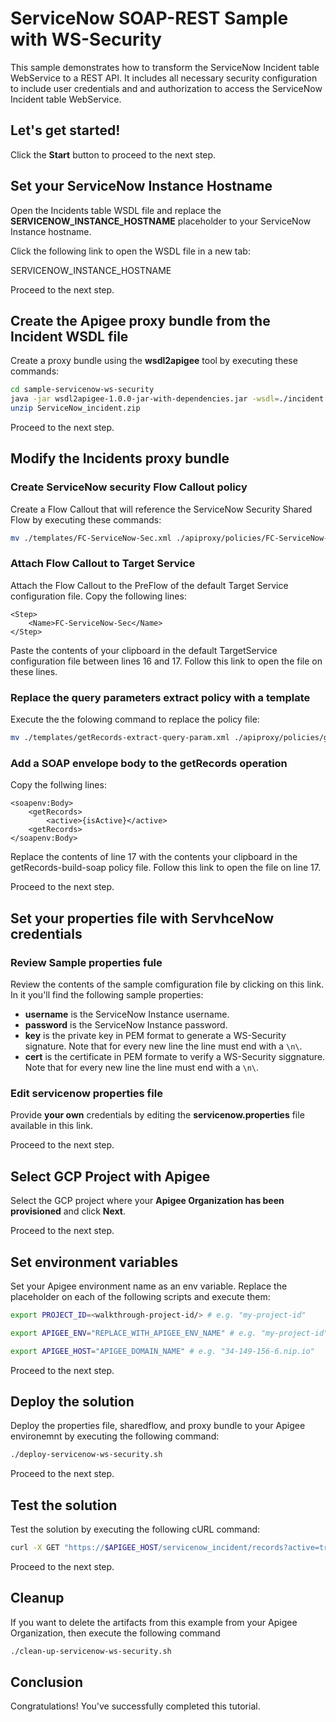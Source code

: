 # ServiceNow SOAP-REST Sample with WS-Security

This sample demonstrates how to transform the ServiceNow Incident table WebService to a REST API. It includes all necessary security configuration to include user credentials and and authorization to access the ServiceNow Incident table WebService.

## Let's get started!

Click the **Start** button to proceed to the next step.

## Set your ServiceNow Instance Hostname

Open the Incidents table WSDL file and replace the **SERVICENOW_INSTANCE_HOSTNAME** placeholder to your ServiceNow Instance hostname.

Click the following link to open the WSDL file in a new tab:

<walkthrough-editor-select-line filePath="./sample-servicenow-ws-security/incident.wsdl" startLine="872" endLine="872" startCharacterOffset="38" endCharacterOffset="66">SERVICENOW_INSTANCE_HOSTNAME</walkthrough-editor-select-line>

Proceed to the next step.

## Create the Apigee proxy bundle from the Incident WSDL file

Create a proxy bundle using the **wsdl2apigee** tool by executing these commands:

```sh
cd sample-servicenow-ws-security
java -jar wsdl2apigee-1.0.0-jar-with-dependencies.jar -wsdl=./incident.wsdl
unzip ServiceNow_incident.zip
```

Proceed to the next step.

## Modify the Incidents proxy bundle

### Create ServiceNow security Flow Callout policy

Create a Flow Callout that will reference the ServiceNow Security Shared Flow by executing these commands:

```sh
mv ./templates/FC-ServiceNow-Sec.xml ./apiproxy/policies/FC-ServiceNow-Sec.xml
```

### Attach Flow Callout to Target Service

Attach the Flow Callout to the PreFlow of the default Target Service configuration file. Copy the following lines:

```
<Step>
    <Name>FC-ServiceNow-Sec</Name>
</Step>
```

Paste the contents of your clipboard in the default TargetService configuration file between lines 16 and 17. Follow this <walkthrough-editor-select-line filePath="./sample-servicenow-ws-security/apiproxy/targets/default.xml" startLine="16" endLine="16" startCharacterOffset="7" endCharacterOffset="8">link</walkthrough-editor-select-line> to open the file on these lines.

### Replace the query parameters extract policy with a template

Execute the the folowing command to replace the policy file:

```sh
mv ./templates/getRecords-extract-query-param.xml ./apiproxy/policies/getRecords-extract-query-param.xml
```

### Add a SOAP envelope body to the getRecords operation

Copy the follwing lines:

```
<soapenv:Body>
    <getRecords>
        <active>{isActive}</active>
    <getRecords>
</soapenv:Body>
```

Replace the contents of line 17 with the contents your clipboard in the getRecords-build-soap policy file. Follow this <walkthrough-editor-select-line filePath="./sample-servicenow-ws-security/apiproxy/policies/getRecords-build-soap.xml" startLine="27" endLine="27" startCharacterOffset="15" endCharacterOffset="31">link</walkthrough-editor-select-line> to open the file on line 17.

Proceed to the next step.

## Set your properties file with ServhceNow credentials

### Review Sample properties fule

Review the contents of the sample comfiguration file by clicking on this <walkthrough-editor-open-file filePath="./sample-servicenow-ws-security/just_a_sample.properties">link</walkthrough-editor-open-file>. In it you'll find the following sample properties:

- **username** is the ServiceNow Instance username.
- **password** is the ServiceNow Instance password.
- **key** is the private key in PEM format to generate a WS-Security signature. Note that for every new line the line must end with a `\n\`.
- **cert** is the certificate in PEM formate to verify a WS-Security siggnature. Note that for every new line the line must end with a `\n\`.

### Edit servicenow properties file

Provide **your own** credentials by editing the **servicenow.properties** file available in this <walkthrough-editor-open-file filePath="./sample-servicenow-ws-security/servicenow.properties">link</walkthrough-editor-open-file>. 

Proceed to the next step.

## Select GCP Project with Apigee

Select the GCP project where your **Apigee Organization has been provisioned** and click **Next**.

<walkthrough-project-setup></walkthrough-project-setup>

Proceed to the next step.

## Set environment variables

Set your Apigee environment name as an env variable. Replace the placeholder on each of the following scripts and execute them:

```sh
export PROJECT_ID=<walkthrough-project-id/> # e.g. "my-project-id"
```
```sh
export APIGEE_ENV="REPLACE_WITH_APIGEE_ENV_NAME" # e.g. "my-project-id"
```
```sh
export APIGEE_HOST="APIGEE_DOMAIN_NAME" # e.g. "34-149-156-6.nip.io"
```

Proceed to the next step.

## Deploy the solution

Deploy the properties file, sharedflow, and proxy bundle to your Apigee environemnt by executing the following command:

```sh
./deploy-servicenow-ws-security.sh
```
Proceed to the next step.

## Test the solution

Test the solution by executing the following cURL command:

```sh
curl -X GET "https://$APIGEE_HOST/servicenow_incident/records?active=true" -vv
```
Proceed to the next step.

## Cleanup

If you want to delete the artifacts from this example from your Apigee Organization, then execute the following command

```bash
./clean-up-servicenow-ws-security.sh
```

## Conclusion

<walkthrough-conclusion-trophy></walkthrough-conclusion-trophy>

Congratulations! You've successfully completed this tutorial.

<walkthrough-inline-feedback></walkthrough-inline-feedback>